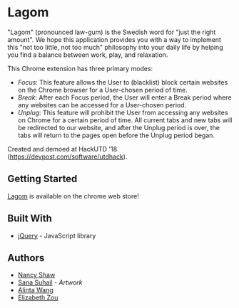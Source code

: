 # Lagom

"Lagom" (pronounced law-gum) is the Swedish word for "just the right amount". We hope this application provides you with a way to implement this "not too little, not too much" philosophy into your daily life by helping you find a balance between work, play, and relaxation.

This Chrome extension has three primary modes:
* *Focus*: This feature allows the User to (blacklist) block certain websites on the Chrome browser for a User-chosen period of time.
* *Break*: After each Focus period, the User will enter a Break period where any websites can be accessed for a User-chosen period.
* *Unplug*: This feature will prohibit the User from accessing any websites on Chrome for a certain period of time. All current tabs and new tabs will be redirected to our website, and after the Unplug period is over, the tabs will return to the pages open before the Unplug period began.

Created and demoed at HackUTD '18 (https://devpost.com/software/utdhack).

## Getting Started

[Lagom](https://chrome.google.com/webstore/detail/lagom/cjahhkgnmjmjagpahdpddpbkcpbeccoh?hl=en) is available on the chrome web store!

## Built With

* [jQuery](http://jquery.com/) - JavaScript library

## Authors

* [Nancy Shaw](https://github.com/itsnshaw)
* [Sana Suhail](https://github.com/sakuraa-329) - *Artwork*
* [Alinta Wang](https://github.com/alintawang)
* [Elizabeth Zou](https://github.com/wflms20110333)
